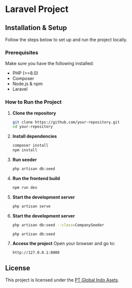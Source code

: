 # Laravel Project

## Installation & Setup

Follow the steps below to set up and run the project locally.

### Prerequisites

Make sure you have the following installed:

-   PHP (>=8.0)
-   Composer
-   Node.js & npm
-   Laravel

### How to Run the Project

1. **Clone the repository**

    ```sh
    git clone https://github.com/your-repository.git
    cd your-repository
    ```

2. **Install dependencies**

    ```sh
    composer install
    npm install
    ```

3. **Run seeder**

    ```sh
    php artisan db:seed
    ```

4. **Run the frontend build**

    ```sh
    npm run dev
    ```

5. **Start the development server**

    ```sh
    php artisan serve
    ```

6. **Start the development server**

    ```sh
    php artisan db:seed --class=CompanySeeder
    ```

    ```sh
    php artisan db:seed
    ```

7. **Access the project**
   Open your browser and go to:
    ```
    http://127.0.0.1:8000
    ```

## License

This project is licensed under the [PT Global Indo Asets](LICENSE).
